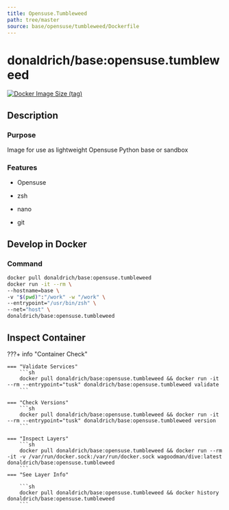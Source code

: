 ```yaml
---
title: Opensuse.Tumbleweed
path: tree/master
source: base/opensuse/tumbleweed/Dockerfile
---
```


# donaldrich/base:opensuse.tumbleweed

[![Docker Image Size (tag)](https://img.shields.io/docker/image-size/donaldrich/base/opensuse.tumbleweed?color=blue&label=size&logo=docker&style=flat-square)](https://hub.docker.com/r/donaldrich/base/opensuse.tumbleweed)

## Description

### Purpose

Image for use as lightweight Opensuse Python base or sandbox

### Features

- Opensuse

- zsh

- nano

- git

## Develop in Docker

### Command

```sh
docker pull donaldrich/base:opensuse.tumbleweed
docker run -it --rm \
--hostname=base \
-v "$(pwd)":"/work" -w "/work" \
--entrypoint="/usr/bin/zsh" \
--net="host" \
donaldrich/base:opensuse.tumbleweed
```

## Inspect Container

???+ info "Container Check"

    === "Validate Services"
        ```sh
        docker pull donaldrich/base:opensuse.tumbleweed && docker run -it --rm --entrypoint="tusk" donaldrich/base:opensuse.tumbleweed validate
        ```

    === "Check Versions"
        ```sh
        docker pull donaldrich/base:opensuse.tumbleweed && docker run -it --rm --entrypoint="tusk" donaldrich/base:opensuse.tumbleweed version
        ```

    === "Inspect Layers"
        ```sh
        docker pull donaldrich/base:opensuse.tumbleweed && docker run --rm -it -v /var/run/docker.sock:/var/run/docker.sock wagoodman/dive:latest donaldrich/base:opensuse.tumbleweed
        ```
    === "See Layer Info"

        ```sh
        docker pull donaldrich/base:opensuse.tumbleweed && docker history donaldrich/base:opensuse.tumbleweed
        ```
